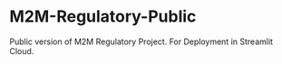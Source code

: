 # M2M-Regulatory-Public
Public version of M2M Regulatory Project. For Deployment in Streamlit Cloud.
